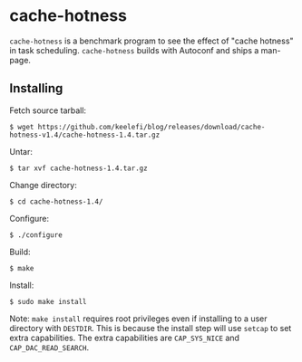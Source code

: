 # cache-hotness

`cache-hotness` is a benchmark program to see the effect of "cache hotness" in task scheduling. `cache-hotness` builds
with Autoconf and ships a man-page.

## Installing

Fetch source tarball:

    $ wget https://github.com/keelefi/blog/releases/download/cache-hotness-v1.4/cache-hotness-1.4.tar.gz

Untar:

    $ tar xvf cache-hotness-1.4.tar.gz

Change directory:

    $ cd cache-hotness-1.4/

Configure:

    $ ./configure

Build:

    $ make

Install:

    $ sudo make install

Note: `make install` requires root privileges even if installing to a user directory with `DESTDIR`. This is because the
install step will use `setcap` to set extra capabilities. The extra capabilities are `CAP_SYS_NICE` and
`CAP_DAC_READ_SEARCH`.
